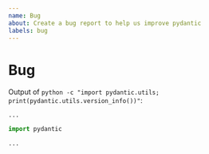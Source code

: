 ```yaml
---
name: Bug
about: Create a bug report to help us improve pydantic
labels: bug
---
```


# Bug

Output of `python -c "import pydantic.utils; print(pydantic.utils.version_info())"`:
```
...
```
<!-- or if you're using pydantic before v1.3, manually add os, python version and pydantic version -->

<!-- Please read the [docs](https://pydantic-docs.helpmanual.io/) and search through issues to
confirm your bug hasn't already been reported. -->

<!-- Where possible please include a self contained code snippet describing your bug: -->

```py
import pydantic

...
```
